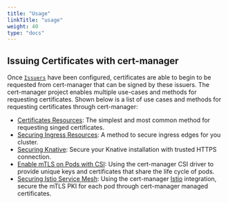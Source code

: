 ```yaml
---
title: "Usage"
linkTitle: "usage"
weight: 40
type: "docs"
---
```


## Issuing Certificates with cert-manager

Once [`Issuers`](../configuration/index.md) have been configured, certificates
are able to begin to be requested from cert-manager that can be signed by these
issuers. The cert-manager project enables multiple use-cases and methods for
requesting certificates. Shown below is a list of use cases and methods for
requesting certificates through cert-manager:

- [Certificates Resources](./certificate.md): The simplest and most common method for
  requesting singed certificates.
- [Securing Ingress Resources](./ingress.md): A method to secure ingress edges
  for you cluster.
- [Securing Knative](./knative.md): Secure your Knative installation with
  trusted HTTPS connection.
- [Enable mTLS on Pods with CSI](./csi.md): Using the cert-manager CSI
  driver to provide unique keys and certificates that share the life cycle of
  pods.
- [Securing Istio Service Mesh](./istio.md): Using the cert-manager
  [Istio](https://istio.io) integration, secure the mTLS PKI for each pod
  through cert-manager managed certificates.
